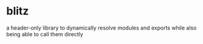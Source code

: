 # blitz
a header-only library to dynamically resolve modules and exports while also being able to call them directly
